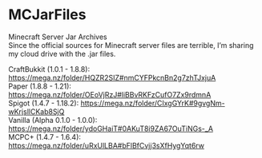 # MCJarFiles
Minecraft Server Jar Archives <br>
Since the official sources for Minecraft server files are terrible, I’m sharing my cloud drive with the .jar files.

CraftBukkit (1.0.1 - 1.8.8): https://mega.nz/folder/HQZR2SIZ#nmCYFPkcnBn2g7zhTJxjuA <br>
Paper (1.8.8 - 1.21): https://mega.nz/folder/OEoVjRzJ#liBBvRKFzCufO7Zx9rdmnA <br>
Spigot (1.4.7 - 1.18.2): https://mega.nz/folder/CIxgGYrK#9gvgNm-wKrjsllCKab8SjQ <br>
Vanilla (Alpha 0.1.0 - 1.0.0): https://mega.nz/folder/ydoGHaiT#0AKuT8i9ZA67OuTiNGs-_A <br>
MCPC+ (1.4.7 - 1.6.4): https://mega.nz/folder/uRxUlLBA#bFlBfCvjj3sXfHygYqt6rw <br>
